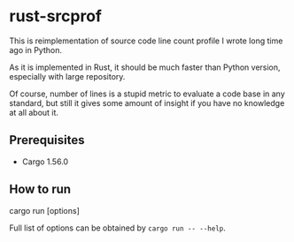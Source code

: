 # rust-srcprof

This is reimplementation of source code line count profile I wrote long time ago in Python.

As it is implemented in Rust, it should be much faster than Python version, especially with
large repository.

Of course, number of lines is a stupid metric to evaluate a code base in any standard,
but still it gives some amount of insight if you have no knowledge at all about it.

## Prerequisites

* Cargo 1.56.0

## How to run

   cargo run [options] <path>

Full list of options can be obtained by `cargo run -- --help`.
